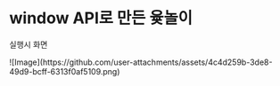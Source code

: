 <h1>window API로 만든 윷놀이</h1>

실행시 화면
<div>
  ![Image](https://github.com/user-attachments/assets/4c4d259b-3de8-49d9-bcff-6313f0af5109.png)
</div>
